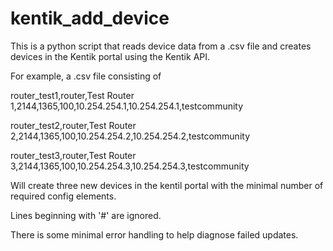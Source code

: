 # kentik_add_device


This is a python script that reads device data from a .csv file and creates devices in the Kentik portal using the Kentik API. 

For example, a .csv file consisting of

router_test1,router,Test Router 1,2144,1365,100,10.254.254.1,10.254.254.1,testcommunity

router_test2,router,Test Router 2,2144,1365,100,10.254.254.2,10.254.254.2,testcommunity

router_test3,router,Test Router 3,2144,1365,100,10.254.254.3,10.254.254.3,testcommunity

Will create three new devices in the kentil portal with the minimal number of required config elements. 

Lines beginning with '#' are ignored.

There is some minimal error handling to help diagnose failed updates. 

